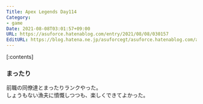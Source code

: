 ```yaml
---
Title: Apex Legends Day114
Category:
- game
Date: 2021-08-08T03:01:57+09:00
URL: https://asuforce.hatenablog.com/entry/2021/08/08/030157
EditURL: https://blog.hatena.ne.jp/asuforcegt/asuforce.hatenablog.com/atom/entry/26006613794903158
---
```


[:contents]

### まったり

前職の同僚達とまったりランクやった。  
しょうもない漁夫に憤慨しつつも、楽しくできてよかった。  
